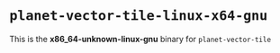 # `planet-vector-tile-linux-x64-gnu`

This is the **x86_64-unknown-linux-gnu** binary for `planet-vector-tile`
